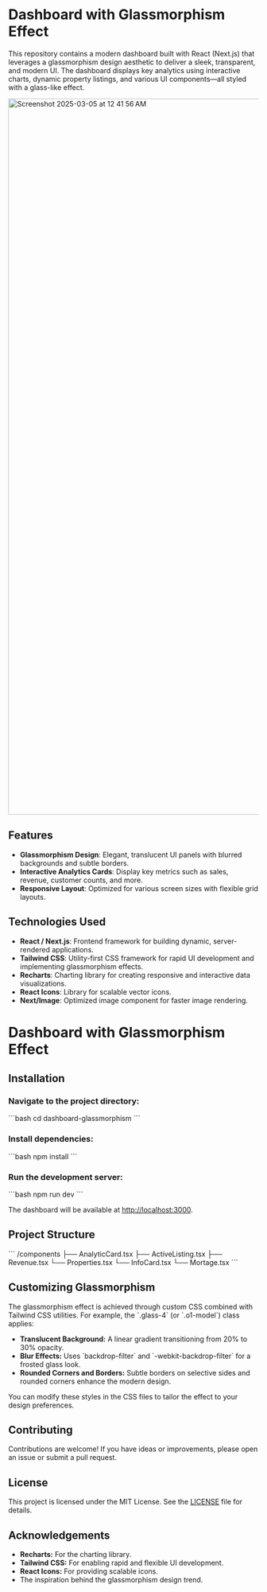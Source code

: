 # Dashboard with Glassmorphism Effect

This repository contains a modern dashboard built with React (Next.js) that leverages a glassmorphism design aesthetic to deliver a sleek, transparent, and modern UI. The dashboard displays key analytics using interactive charts, dynamic property listings, and various UI components—all styled with a glass-like effect.

<img width="1440" alt="Screenshot 2025-03-05 at 12 41 56 AM" src="https://github.com/user-attachments/assets/2d49b81f-ffef-4df1-8f8a-d3a319d2895e" />

## Features

- **Glassmorphism Design**: Elegant, translucent UI panels with blurred backgrounds and subtle borders.
- **Interactive Analytics Cards**: Display key metrics such as sales, revenue, customer counts, and more.
- **Responsive Layout**: Optimized for various screen sizes with flexible grid layouts.

## Technologies Used

- **React / Next.js**: Frontend framework for building dynamic, server-rendered applications.
- **Tailwind CSS**: Utility-first CSS framework for rapid UI development and implementing glassmorphism effects.
- **Recharts**: Charting library for creating responsive and interactive data visualizations.
- **React Icons**: Library for scalable vector icons.
- **Next/Image**: Optimized image component for faster image rendering.

# Dashboard with Glassmorphism Effect

## Installation

### Navigate to the project directory:
\`\`\`bash
cd dashboard-glassmorphism
\`\`\`

### Install dependencies:
\`\`\`bash
npm install
\`\`\`

### Run the development server:
\`\`\`bash
npm run dev
\`\`\`

The dashboard will be available at [http://localhost:3000](http://localhost:3000).

## Project Structure

\`\`\`
/components
  ├── AnalyticCard.tsx
  ├── ActiveListing.tsx
  ├── Revenue.tsx
  └── Properties.tsx
  └── InfoCard.tsx
  └── Mortage.tsx
\`\`\`

## Customizing Glassmorphism

The glassmorphism effect is achieved through custom CSS combined with Tailwind CSS utilities. For example, the \`.glass-4\` (or \`.o1-model\`) class applies:

- **Translucent Background:** A linear gradient transitioning from 20% to 30% opacity.
- **Blur Effects:** Uses \`backdrop-filter\` and \`-webkit-backdrop-filter\` for a frosted glass look.
- **Rounded Corners and Borders:** Subtle borders on selective sides and rounded corners enhance the modern design.

You can modify these styles in the CSS files to tailor the effect to your design preferences.

## Contributing

Contributions are welcome! If you have ideas or improvements, please open an issue or submit a pull request.

## License

This project is licensed under the MIT License. See the [LICENSE](LICENSE) file for details.

## Acknowledgements

- **Recharts:** For the charting library.
- **Tailwind CSS:** For enabling rapid and flexible UI development.
- **React Icons:** For providing scalable icons.
- The inspiration behind the glassmorphism design trend.
